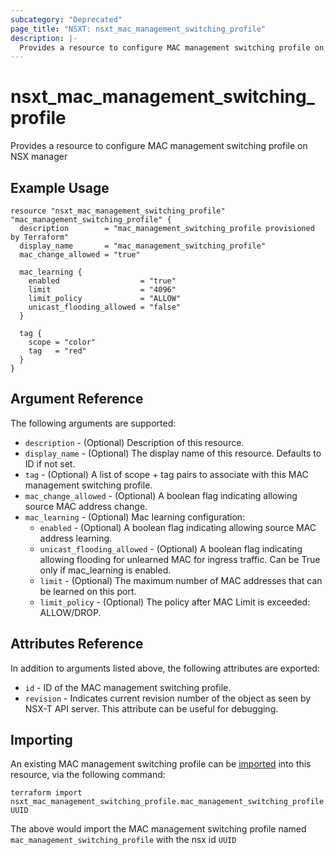 ```yaml
---
subcategory: "Deprecated"
page_title: "NSXT: nsxt_mac_management_switching_profile"
description: |-
  Provides a resource to configure MAC management switching profile on NSX manager
---
```


# nsxt_mac_management_switching_profile

Provides a resource to configure MAC management switching profile on NSX manager

## Example Usage

```hcl
resource "nsxt_mac_management_switching_profile" "mac_management_switching_profile" {
  description        = "mac_management_switching_profile provisioned by Terraform"
  display_name       = "mac_management_switching_profile"
  mac_change_allowed = "true"

  mac_learning {
    enabled                  = "true"
    limit                    = "4096"
    limit_policy             = "ALLOW"
    unicast_flooding_allowed = "false"
  }

  tag {
    scope = "color"
    tag   = "red"
  }
}
```

## Argument Reference

The following arguments are supported:

* `description` - (Optional) Description of this resource.
* `display_name` - (Optional) The display name of this resource. Defaults to ID if not set.
* `tag` - (Optional) A list of scope + tag pairs to associate with this MAC management switching profile.
* `mac_change_allowed` - (Optional) A boolean flag indicating allowing source MAC address change.
* `mac_learning` - (Optional) Mac learning configuration:
  * `enabled` - (Optional) A boolean flag indicating allowing source MAC address learning.
  * `unicast_flooding_allowed` - (Optional) A boolean flag indicating allowing flooding for unlearned MAC for ingress traffic. Can be True only if mac_learning is enabled.
  * `limit` - (Optional) The maximum number of MAC addresses that can be learned on this port.
  * `limit_policy` - (Optional) The policy after MAC Limit is exceeded: ALLOW/DROP.

## Attributes Reference

In addition to arguments listed above, the following attributes are exported:

* `id` - ID of the MAC management switching profile.
* `revision` - Indicates current revision number of the object as seen by NSX-T API server. This attribute can be useful for debugging.

## Importing

An existing MAC management switching profile can be [imported][docs-import] into this resource, via the following command:

[docs-import]: https://developer.hashicorp.com/terraform/cli/import

```shell
terraform import nsxt_mac_management_switching_profile.mac_management_switching_profile UUID
```

The above would import the MAC management switching profile named `mac_management_switching_profile` with the nsx id `UUID`
